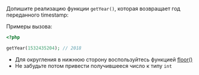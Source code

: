 Допишите реализацию функции `getYear()`, которая возвращает год переданного timestamp:

Примеры вызова:

```php
<?php

getYear(1532435204); // 2018
```

* Для округления в нижнюю сторону воспользуйтесь функцией [floor()](https://php.net/manual/ru/function.floor.php)
* Не забудьте потом привести получившееся число к типу `int`
